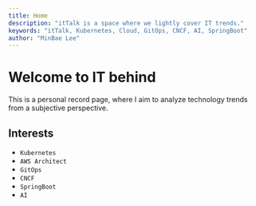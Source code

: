 ```yaml
---
title: Home
description: "itTalk is a space where we lightly cover IT trends."
keywords: "itTalk, Kubernetes, Cloud, GitOps, CNCF, AI, SpringBoot"
author: "MinBae Lee"
---
```


# Welcome to IT behind

This is a personal record page, where I aim to analyze technology trends from a subjective perspective.

## Interests

* `Kubernetes`
* `AWS Architect`
* `GitOps`
* `CNCF`
* `SpringBoot`
* `AI`




